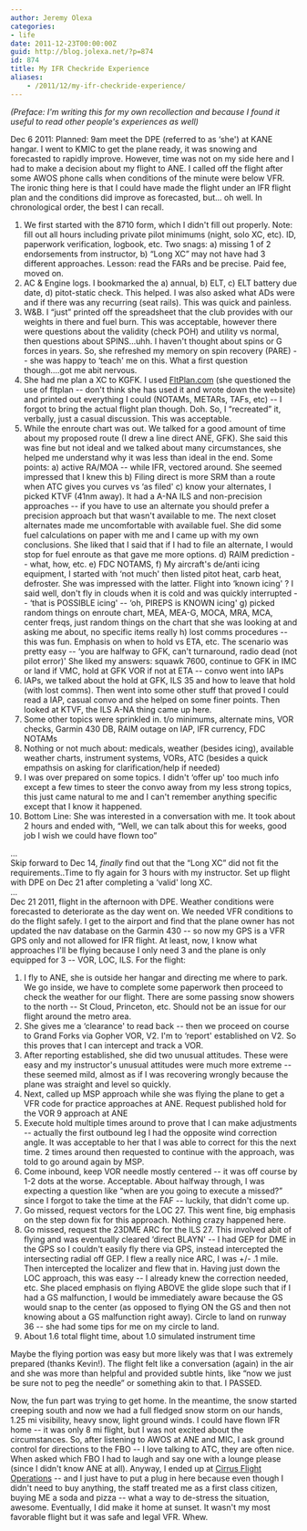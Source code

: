 ```yaml
---
author: Jeremy Olexa
categories:
- life
date: 2011-12-23T00:00:00Z
guid: http://blog.jolexa.net/?p=874
id: 874
title: My IFR Checkride Experience
aliases:
    - /2011/12/my-ifr-checkride-experience/
---
```


*(Preface: I'm writing this for my own recollection and because I found it useful to read other people's experiences as well)*

Dec 6 2011: Planned: 9am meet the DPE (referred to as &#8216;she') at KANE hangar. I went to KMIC to get the plane ready, it was snowing and forecasted to rapidly improve. However, time was not on my side here and I had to make a decision about my flight to ANE. I called off the flight after some AWOS phone calls when conditions of the minute were below VFR. The ironic thing here is that I could have made the flight under an IFR flight plan and the conditions did improve as forecasted, but... oh well. In chronological order, the best I can recall.

  1. We first started with the 8710 form, which I didn't fill out properly. Note: fill out all hours including private pilot minimums (night, solo XC, etc). ID, paperwork verification, logbook, etc. Two snags: a) missing 1 of 2 endorsements from instructor, b) &#8220;Long XC&#8221; may not have had 3 different approaches. Lesson: read the FARs and be precise. Paid fee, moved on.
  2. AC & Engine logs. I bookmarked the a) annual, b) ELT, c) ELT battery due date, d) pitot-static check. This helped. I was also asked what ADs were and if there was any recurring (seat rails). This was quick and painless.
  3. W&B. I &#8220;just&#8221; printed off the spreadsheet that the club provides with our weights in there and fuel burn. This was acceptable, however there were questions about the validity (check POH) and utility vs normal, then questions about SPINS...uhh. I haven't thought about spins or G forces in years. So, she refreshed my memory on spin recovery (PARE) -- she was happy to &#8216;teach' me on this. What a first question though....got me abit nervous.
  4. She had me plan a XC to KGFK. I used [FltPlan.com][1] (she questioned the use of fltplan -- don't think she has used it and wrote down the website) and printed out everything I could (NOTAMs, METARs, TAFs, etc) -- I forgot to bring the actual flight plan though. Doh. So, I &#8220;recreated&#8221; it, verbally, just a casual discussion. This was acceptable.
  5. While the enroute chart was out. We talked for a good amount of time about my proposed route (I drew a line direct ANE, GFK). She said this was fine but not ideal and we talked about many circumstances, she helped me understand why it was less than ideal in the end. Some points: a) active RA/MOA -- while IFR, vectored around. She seemed impressed that I knew this b) Filing direct is more SRM than a route when ATC gives you curves vs &#8216;as filed' c) know your alternates, I picked KTVF (41nm away). It had a A-NA ILS and non-precision approaches -- if you have to use an alternate you should prefer a precision approach but that wasn't available to me. The next closet alternates made me uncomfortable with available fuel. She did some fuel calculations on paper with me and I came up with my own conclusions. She liked that I said that if I had to file an alternate, I would stop for fuel enroute as that gave me more options. d) RAIM prediction -- what, how, etc. e) FDC NOTAMS, f) My aircraft's de/anti icing equipment, I started with &#8216;not much' then listed pitot heat, carb heat, defroster. She was impressed with the latter. Flight into &#8216;known icing' ? I said well, don't fly in clouds when it is cold and was quickly interrupted -- &#8216;that is POSSIBLE icing' -- &#8216;oh, PIREPS is KNOWN icing' g) picked random things on enroute chart, MEA, MEA-G, MOCA, MRA, MCA, center freqs, just random things on the chart that she was looking at and asking me about, no specific items really h) lost comms procedures -- this was fun. Emphasis on when to hold vs ETA, etc. The scenario was pretty easy -- &#8216;you are halfway to GFK, can't turnaround, radio dead (not pilot error)' She liked my answers: squawk 7600, continue to GFK in IMC or land if VMC, hold at GFK VOR if not at ETA -- convo went into IAPs
  6. IAPs, we talked about the hold at GFK, ILS 35 and how to leave that hold (with lost comms). Then went into some other stuff that proved I could read a IAP, casual convo and she helped on some finer points. Then looked at KTVF, the ILS A-NA thing came up here. 
  7. Some other topics were sprinkled in. t/o minimums, alternate mins, VOR checks, Garmin 430 DB, RAIM outage on IAP, IFR currency, FDC NOTAMs
  8. Nothing or not much about: medicals, weather (besides icing), available weather charts, instrument systems, VORs, ATC (besides a quick empathsis on asking for clarification/help if needed)
  9. I was over prepared on some topics. I didn't &#8216;offer up' too much info except a few times to steer the convo away from my less strong topics, this just came natural to me and I can't remember anything specific except that I know it happened.
 10. Bottom Line: She was interested in a conversation with me. It took about 2 hours and ended with, &#8220;Well, we can talk about this for weeks, good job I wish we could have flown too&#8221;

...  
Skip forward to Dec 14, *finally* find out that the &#8220;Long XC&#8221; did not fit the requirements..Time to fly again for 3 hours with my instructor. Set up flight with DPE on Dec 21 after completing a &#8216;valid' long XC.  
...  
Dec 21 2011, flight in the afternoon with DPE. Weather conditions were forecasted to deteriorate as the day went on. We needed VFR conditions to do the flight safely. I get to the airport and find that the plane owner has not updated the nav database on the Garmin 430 -- so now my GPS is a VFR GPS only and not allowed for IFR flight. At least, now, I know what approaches I'll be flying because I only need 3 and the plane is only equipped for 3 -- VOR, LOC, ILS. For the flight:

  1. I fly to ANE, she is outside her hangar and directing me where to park. We go inside, we have to complete some paperwork then proceed to check the weather for our flight. There are some passing snow showers to the north -- St Cloud, Princeton, etc. Should not be an issue for our flight around the metro area.
  2. She gives me a &#8216;clearance' to read back -- then we proceed on course to Grand Forks via Gopher VOR, V2. I'm to &#8216;report' established on V2. So this proves that I can intercept and track a VOR.
  3. After reporting established, she did two unusual attitudes. These were easy and my instructor's unusual attitudes were much more extreme -- these seemed mild, almost as if I was recovering wrongly because the plane was straight and level so quickly.
  4. Next, called up MSP approach while she was flying the plane to get a VFR code for practice approaches at ANE. Request published hold for the VOR 9 approach at ANE
  5. Execute hold multiple times around to prove that I can make adjustments -- actually the first outbound leg I had the opposite wind correction angle. It was acceptable to her that I was able to correct for this the next time. 2 times around then requested to continue with the approach, was told to go around again by MSP.
  6. Come inbound, keep VOR needle mostly centered -- it was off course by 1-2 dots at the worse. Acceptable. About halfway through, I was expecting a question like &#8220;when are you going to execute a missed?&#8221; since I forgot to take the time at the FAF -- luckily, that didn't come up.
  7. Go missed, request vectors for the LOC 27. This went fine, big emphasis on the step down fix for this approach. Nothing crazy happened here.
  8. Go missed, request the 23DME ARC for the ILS 27. This involved abit of flying and was eventually cleared &#8216;direct BLAYN' -- I had GEP for DME in the GPS so I couldn't easily fly there via GPS, instead intercepted the intersecting radial off GEP. I flew a really nice ARC, I was +/- .1 mile. Then intercepted the localizer and flew that in. Having just down the LOC approach, this was easy -- I already knew the correction needed, etc. She placed emphasis on flying ABOVE the glide slope such that if I had a GS malfunction, I would be immediately aware because the GS would snap to the center (as opposed to flying ON the GS and then not knowing about a GS malfunction right away). Circle to land on runway 36 -- she had some tips for me on my circle to land.
  9. About 1.6 total flight time, about 1.0 simulated instrument time

Maybe the flying portion was easy but more likely was that I was extremely prepared (thanks Kevin!). The flight felt like a conversation (again) in the air and she was more than helpful and provided subtle hints, like &#8220;now we just be sure not to peg the needle&#8221; or something akin to that. I PASSED.

Now, the fun part was trying to get home. In the meantime, the snow started creeping south and now we had a full fledged snow storm on our hands, 1.25 mi visibility, heavy snow, light ground winds. I could have flown IFR home -- it was only 8 mi flight, but I was not excited about the circumstances. So, after listening to AWOS at ANE and MIC, I ask ground control for directions to the FBO -- I love talking to ATC, they are often nice. When asked which FBO I had to laugh and say one with a lounge please (since I didn't know ANE at all). Anyway, I ended up at [Cirrus Flight Operations][2] -- and I just have to put a plug in here because even though I didn't need to buy anything, the staff treated me as a first class citizen, buying ME a soda and pizza -- what a way to de-stress the situation, awesome. Eventually, I did make it home at sunset. It wasn't my most favorable flight but it was safe and legal VFR. Whew.

 [1]: http://fltplan.com
 [2]: http://www.cirrusflight.com/